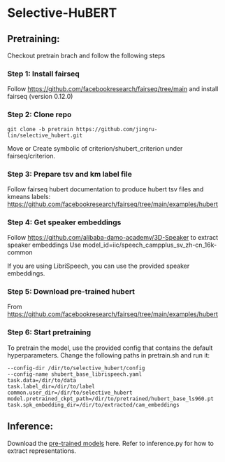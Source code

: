 # Selective-HuBERT

## Pretraining:
Checkout pretrain brach and follow the following steps

### Step 1: Install fairseq
Follow https://github.com/facebookresearch/fairseq/tree/main and install fairseq (version 0.12.0)

### Step 2: Clone repo
```
git clone -b pretrain https://github.com/jingru-lin/selective_hubert.git
```
Move or Create symbolic of criterion/shubert_criterion under fairseq/criterion. 

### Step 3: Prepare tsv and km label file
Follow fairseq hubert documentation to produce hubert tsv files and kmeans labels: https://github.com/facebookresearch/fairseq/tree/main/examples/hubert

### Step 4: Get speaker embeddings
Follow https://github.com/alibaba-damo-academy/3D-Speaker to extract speaker embeddings
Use model_id=iic/speech_campplus_sv_zh-cn_16k-common

If you are using LibriSpeech, you can use the provided speaker embeddings.

### Step 5: Download pre-trained hubert
From https://github.com/facebookresearch/fairseq/tree/main/examples/hubert

### Step 6: Start pretraining
To pretrain the model, use the provided config that contains the default hyperparameters.
Change the following paths in pretrain.sh and run it:
```
--config-dir /dir/to/selective_hubert/config
--config-name shubert_base_librispeech.yaml
task.data=/dir/to/data
task.label_dir=/dir/to/label
common.user_dir=/dir/to/selective_hubert
model.pretrained_ckpt_path=/dir/to/pretrained/hubert_base_ls960.pt
task.spk_embedding_dir=/dir/to/extracted/cam_embeddings
```

## Inference:
Download the [pre-trained models](https://drive.google.com/drive/folders/1aflgoMgo1urYjA0K5O9_dridv9yv5jGD?usp=sharing) here.
Refer to inference.py for how to extract representations. 